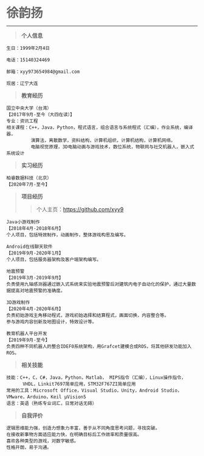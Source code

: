 <font color="#666666" size="6"><b>徐韵扬</b></font>

---------------

> **个人信息**  

```
生日：1999年2月4日  

电话：15140324469  

邮箱：xyy973654984@gmail.com  

现居：辽宁大连  
```

> **教育经历**  

```
国立中央大学（台湾）                                                       【2017年9月-至今（大四在读）】 
专业：资讯工程   
相关课程：C++，Java，Python，程式语言，组合语言与系统程式（汇编），作业系统，编译器， 
         演算法，离散数学，资料结构，计算机组织，计算机结构，计算机网络， 
         电脑视觉原理，3D电脑动画与游戏技术，数位系统，物联网与社交机器人，嵌入式系统设计 
```

> **实习经历**  

```
柏睿数据科技（北京）                                                                  【2020年7月-至今】  

```

> **项目经历**  
>> 个人主页：https://github.com/xyy9
```
Java小游戏制作                                                                  【2018年4月-2018年6月】  
个人项目，包括特效制作，动画制作，整体游戏构思及编写。  
```
```
Android在线聊天软件                                                             【2019年9月-2020年1月】  
个人项目，包括服务器架构及客户端架构编写。  
```
```
地震预警                                                                        【2019年3月-2019年9月】  
负责使用九轴感测器通过嵌入式系统来实验地震预警后对建筑内电子自动化的保护，通过大量数据提高对地震预警的准确度。
```
```
3D游戏制作                                                                      【2020年4月-2020年6月】  
负责初始游戏主角移动程式，游戏初始选择和结算程式，画面切换，内容整合等。  
参与游戏内容创新及地图设计，特效设计等。  
```
```
教育机器人平台开发                                                               【2019年9月-至今】  
负责四种不同机器人的整合IDEF0系统架构，用Grafcet建模合成ROS，将其他研发功能加入ROS。  
```

> **相关技能**  

```
技能：C++，C，C#，Java，Python，Matlab， MIPS指令（汇编），Linux操作指令，
      VHDL，Linkit7697简单应用，STM32F767ZI简单应用  
常用的工具：Microsoft Office，Visual Studio，Unity，Android Studio，VMware，Arduino，Keil μVision5  
语言：英语（熟练专业词汇，日常对话无碍）  
```

> **自我评价**  

```
逻辑思维能力强，创造力想象力丰富，善于从不同角度思考问题，寻找突破。  
在接收新事物方面适应能力快，在明确目标后工作效率和质量很高。  
喜欢各种类型的游戏，对数字敏感。
性格开朗，易于沟通。  
```
